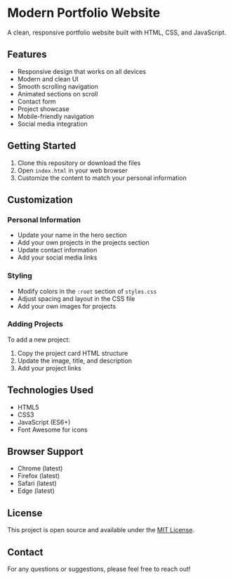 # Modern Portfolio Website

A clean, responsive portfolio website built with HTML, CSS, and JavaScript.

## Features

- Responsive design that works on all devices
- Modern and clean UI
- Smooth scrolling navigation
- Animated sections on scroll
- Contact form
- Project showcase
- Mobile-friendly navigation
- Social media integration

## Getting Started

1. Clone this repository or download the files
2. Open `index.html` in your web browser
3. Customize the content to match your personal information

## Customization

### Personal Information
- Update your name in the hero section
- Add your own projects in the projects section
- Update contact information
- Add your social media links

### Styling
- Modify colors in the `:root` section of `styles.css`
- Adjust spacing and layout in the CSS file
- Add your own images for projects

### Adding Projects
To add a new project:
1. Copy the project card HTML structure
2. Update the image, title, and description
3. Add your project links

## Technologies Used

- HTML5
- CSS3
- JavaScript (ES6+)
- Font Awesome for icons

## Browser Support

- Chrome (latest)
- Firefox (latest)
- Safari (latest)
- Edge (latest)

## License

This project is open source and available under the [MIT License](LICENSE).

## Contact

For any questions or suggestions, please feel free to reach out! 